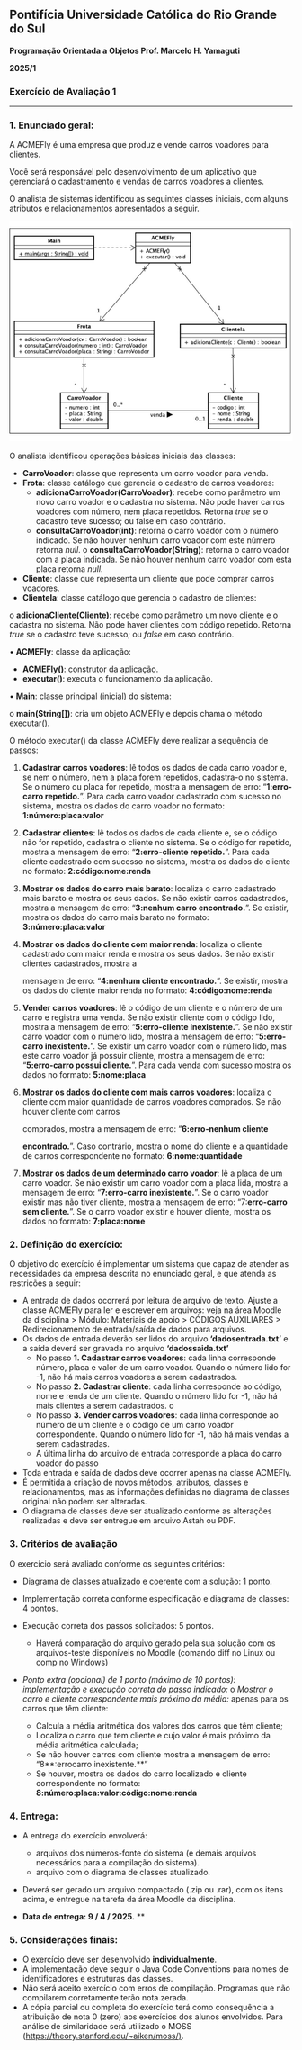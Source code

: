 ﻿## Pontifícia Universidade Católica do Rio Grande do Sul ##
 
**Programação Orientada a Objetos Prof. Marcelo H. Yamaguti** 

**2025/1** 

### Exercício de Avaliação 1 ###

****

### 1. Enunciado geral: ### 

A ACMEFly é uma empresa que produz e vende carros voadores para clientes. 

Você será responsável pelo desenvolvimento de um aplicativo que gerenciará o cadastramento e vendas de carros voadores a clientes. 

O analista de sistemas identificou as seguintes classes iniciais, com alguns atributos e relacionamentos apresentados a seguir. 

![](diagrama.png)

O analista identificou operações básicas iniciais das classes: 

- **CarroVoador**: classe que representa um carro voador para venda. 
- **Frota**: classe catálogo que gerencia o cadastro de carros voadores: 
  - **adicionaCarroVoador(CarroVoador)**: recebe como parâmetro um novo carro voador e o cadastra no sistema. Não pode haver carros voadores com número, nem placa repetidos. Retorna *true* se o cadastro teve sucesso; ou false em caso contrário. 
  - **consultaCarroVoador(int)**: retorna o carro voador com o número indicado. Se não houver nenhum carro voador com este número retorna *null*. o **consultaCarroVoador(String)**: retorna o carro voador com a placa indicada. Se não houver nenhum carro voador com esta placa retorna *null*. 
- **Cliente**: classe que representa um cliente que pode comprar carros voadores. 
- **Clientela**: classe catálogo que gerencia o cadastro de clientes: 

o **adicionaCliente(Cliente)**: recebe como parâmetro um novo cliente e o cadastra no sistema. Não pode haver clientes com código repetido. Retorna *true* se o cadastro teve sucesso; ou *false* em caso contrário. 

• **ACMEFly**: classe da aplicação: 

- **ACMEFly()**: construtor da aplicação. 
- **executar()**: executa o funcionamento da aplicação. 

• **Main**: classe principal (inicial) do sistema: 

o **main(String[])**: cria um objeto ACMEFly e depois chama o método executar().  



O método executar() da classe ACMEFly deve realizar a sequência de passos: 

1. **Cadastrar carros voadores**: lê todos os dados de cada carro voador e, se nem o número, nem a placa forem repetidos, cadastra-o no sistema. Se o número ou placa for repetido, mostra a mensagem de erro: “**1:erro-carro repetido.**”. Para cada carro voador cadastrado com sucesso no sistema, mostra os dados do carro voador no formato: **1:número:placa:valor** 
2. **Cadastrar clientes**: lê todos os dados de cada cliente e, se o código não for repetido, cadastra o cliente no sistema. Se o código for repetido, mostra a mensagem de erro: “**2:erro-cliente repetido.**”. Para cada cliente cadastrado com sucesso no sistema, mostra os dados do cliente no formato: **2:código:nome:renda** 
3. **Mostrar os dados do carro mais barato**: localiza o carro cadastrado mais barato e mostra os seus dados. Se não existir carros cadastrados, mostra a mensagem de erro: “**3:nenhum carro encontrado.**”. Se existir, mostra os dados do carro mais barato no formato: **3:número:placa:valor** 
4. **Mostrar os dados do cliente com maior renda**: localiza o cliente cadastrado com maior renda e mostra os seus dados. Se não existir clientes cadastrados, mostra a 

   mensagem de erro: “**4:nenhum cliente encontrado.**”. Se existir, mostra os dados do cliente maior renda no formato: **4:código:nome:renda** 

5. **Vender carros voadores**: lê o código de um cliente e o número de um carro e registra uma venda. Se não existir cliente com o código lido, mostra  a mensagem de erro: “**5:erro-cliente inexistente.**”. Se não existir carro voador com o número lido, mostra a mensagem de erro: “**5:erro-carro inexistente.**”. Se existir um carro voador com o número lido, mas este carro voador já possuir cliente, mostra a mensagem de erro: “**5:erro-carro possui cliente.**”.  Para cada venda com sucesso mostra os dados no formato: **5:nome:placa** 
6. **Mostrar os dados do cliente com mais carros voadores**: localiza o cliente com maior quantidade de carros voadores comprados. Se não houver cliente com carros 

   comprados, mostra a mensagem de erro: “**6:erro-nenhum cliente** 

   **encontrado.**”. Caso contrário, mostra o nome do cliente e a quantidade de carros correspondente no formato: **6:nome:quantidade** 

7. **Mostrar os dados de um determinado carro voador**: lê a placa de um carro voador. Se não existir um carro voador com a placa lida, mostra a mensagem de erro: “**7:erro-carro inexistente.**”. Se o carro voador existir mas não tiver cliente, mostra a mensagem de erro: “7:**erro-carro sem cliente.**”. Se o carro voador existir e houver cliente, mostra os dados no formato: **7:placa:nome** 





### 2. Definição do exercício: ### 

O objetivo do exercício é implementar um sistema que capaz de atender as necessidades da empresa descrita no enunciado geral, e que atenda as restrições a seguir: 

- A entrada de dados ocorrerá por leitura de arquivo de texto. Ajuste a classe ACMEFly para ler e escrever em arquivos: veja na área Moodle da disciplina > Módulo: Materiais de apoio > CÓDIGOS AUXILIARES > Redirecionamento de entrada/saída de dados para arquivos. 
- Os dados de entrada deverão ser lidos do arquivo **‘dadosentrada.txt’** e a saída deverá ser gravada no arquivo **‘dadossaida.txt’**
  - No passo **1. Cadastrar carros voadores**: cada linha corresponde número, placa e valor de um carro voador. Quando o número lido for -1, não há mais carros voadores a serem cadastrados.
  - No passo **2. Cadastrar cliente**: cada linha corresponde ao código, nome e renda de um cliente. Quando o número lido for -1, não há mais clientes a serem cadastrados. o
  - No passo **3. Vender carros voadores**: cada linha corresponde ao número de um cliente e o código de um carro voador correspondente. Quando o número lido for -1, não há mais vendas a serem cadastradas.
  - A última linha do arquivo de entrada corresponde a placa do carro voador do passo 
- Toda entrada e saída de dados deve ocorrer apenas na classe ACMEFly. 
- É permitida a criação de novos métodos, atributos, classes e relacionamentos, mas as informações definidas no diagrama de classes original não podem ser alteradas. 
- O diagrama de classes deve ser atualizado conforme as alterações realizadas e deve ser entregue em arquivo Astah ou PDF.


### 3. Critérios de avaliação ### 

O exercício será avaliado conforme os seguintes critérios: 

- Diagrama de classes atualizado e coerente com a solução: 1 ponto. 
- Implementação correta conforme especificação e diagrama de classes: 4 pontos. 
- Execução correta dos passos solicitados: 5 pontos. 

  - Haverá comparação do arquivo gerado pela sua solução com os arquivos-teste disponíveis no Moodle (comando diff no Linux ou comp no Windows) 



- *Ponto extra (opcional) de 1 ponto (máximo de 10 pontos): implementação e execução correta do passo indicado:* o *Mostrar o carro e cliente correspondente mais próximo da média:* apenas para os carros que têm cliente: 

  - Calcula a média aritmética dos valores dos carros que têm cliente; 
  - Localiza o carro que tem cliente e cujo valor é mais próximo da média aritmética calculada; 
  - Se não houver carros com cliente mostra a mensagem de erro: “8**:errocarro inexistente.**” 
  - Se houver, mostra os dados do carro localizado e cliente correspondente no formato: **8:número:placa:valor:código:nome:renda** 



### 4. Entrega: ###  

- A entrega do exercício envolverá: 

  - arquivos dos números-fonte do sistema (e demais arquivos necessários para a compilação do sistema). 
  - arquivo com o diagrama de classes atualizado. 
- Deverá ser gerado um arquivo compactado (.zip ou .rar), com os itens acima, e entregue na tarefa da área Moodle da disciplina. 
- **Data de entrega: 9 / 4 / 2025.** 
**


### 5. Considerações finais: ###  
- O exercício deve ser desenvolvido **individualmente**. 
- A implementação deve seguir o Java Code Conventions para nomes de identificadores e estruturas das classes. 
- Não será aceito exercício com erros de compilação. Programas que não compilarem corretamente terão nota zerada. 
- A cópia parcial ou completa do exercício terá como consequência a atribuição de nota 0 (zero) aos exercícios dos alunos envolvidos. Para análise de similaridade será utilizado o MOSS (<https://theory.stanford.edu/~aiken/moss/>[)](https://theory.stanford.edu/~aiken/moss/). 


